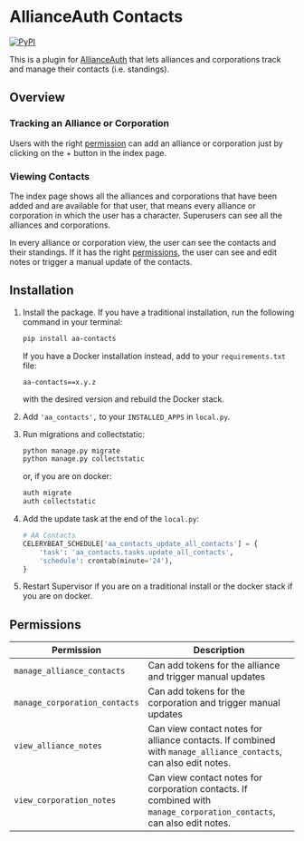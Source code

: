 # AllianceAuth Contacts

[![PyPI](https://img.shields.io/pypi/v/aa-contacts)](https://pypi.org/project/aa-contacts/)

This is a plugin for [AllianceAuth](https://gitlab.com/allianceauth/allianceauth) that lets alliances and corporations track and manage their contacts (i.e. standings).

## Overview

### Tracking an Alliance or Corporation

Users with the right [permission](#permissions) can add an alliance or corporation just by clicking on the + button in the index page.

### Viewing Contacts

The index page shows all the alliances and corporations that have been added and are available for that user, that means every alliance or corporation in which the user has a character. Superusers can see all the alliances and corporations.

In every alliance or corporation view, the user can see the contacts and their standings. If it has the right [permissions](#permissions), the user can see and edit notes or trigger a manual update of the contacts.

## Installation

1. Install the package. If you have a traditional installation, run the following command in your terminal:

    ```bash
    pip install aa-contacts
    ```

    If you have a Docker installation instead, add  to your `requirements.txt` file:

    ```pip
    aa-contacts==x.y.z
    ```

    with the desired version and rebuild the Docker stack.

2. Add `'aa_contacts',` to your `INSTALLED_APPS` in `local.py`.

3. Run migrations and collectstatic:

    ```bash
    python manage.py migrate
    python manage.py collectstatic
    ```

    or, if you are on docker:

    ```bash
    auth migrate
    auth collectstatic
    ```

4. Add the update task at the end of the `local.py`:

    ```python
    # AA Contacts
    CELERYBEAT_SCHEDULE['aa_contacts_update_all_contacts'] = {
        'task': 'aa_contacts.tasks.update_all_contacts',
        'schedule': crontab(minute='24'),
    }
    ```

5. Restart Supervisor if you are on a traditional install or the docker stack if you are on docker. 

## Permissions

| Permission                    | Description                                                                                                           |
| ----------------------------- | --------------------------------------------------------------------------------------------------------------------- |
| `manage_alliance_contacts`    | Can add tokens for the alliance and trigger manual updates                                                            |
| `manage_corporation_contacts` | Can add tokens for the corporation and trigger manual updates                                                         |
| `view_alliance_notes`         | Can view contact notes for alliance contacts. If combined with `manage_alliance_contacts`, can also edit notes.       |
| `view_corporation_notes`      | Can view contact notes for corporation contacts. If combined with `manage_corporation_contacts`, can also edit notes. |
